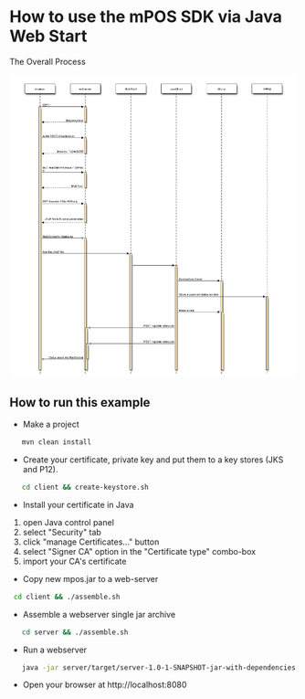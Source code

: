 How to use the mPOS SDK via Java Web Start
==========================================

The Overall Process

![](webstart.png)

How to run this example
-----------------------

* Make a project

```bash
   mvn clean install
```

* Create your certificate, private key and put them to a key stores (JKS and P12).
  
```bash
   cd client && create-keystore.sh
```

* Install your certificate in Java

 1. open Java control panel
 2. select "Security" tab
 3. click "manage Certificates..." button
 4. select "Signer CA" option in the "Certificate type" combo-box
 5. import your CA's certificate
   
* Copy new mpos.jar to a web-server

```bash
 cd client && ./assemble.sh
```

* Assemble a webserver single jar archive

```bash
   cd server && ./assemble.sh
```

* Run a webserver

```bash
   java -jar server/target/server-1.0-1-SNAPSHOT-jar-with-dependencies.jar
```
   
* Open your browser at http://localhost:8080
